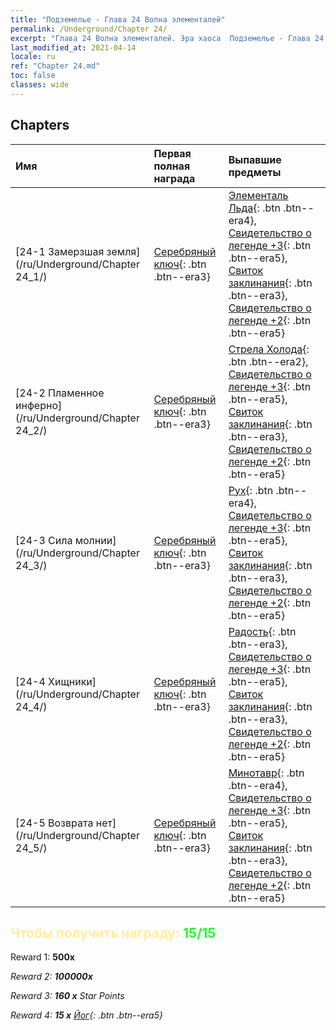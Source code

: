 ```yaml
---
title: "Подземелье - Глава 24 Волна элементалей"
permalink: /Underground/Chapter 24/
excerpt: "Глава 24 Волна элементалей. Эра хаоса  Подземелье - Глава 24. Волна элементалей"
last_modified_at: 2021-04-14
locale: ru
ref: "Chapter 24.md"
toc: false
classes: wide
---
```


## Chapters

  | Имя |  Первая полная награда | Выпавшие предметы |
  |:------------|:------------|:------------| 
  | [24-1 Замерзшая земля](/ru/Underground/Chapter 24_1/) | [Серебряный ключ](/ru/Items/con_693/){: .btn .btn--era3} | [Элементаль Льда](/ru/Items/unt_264/){: .btn .btn--era4}, [Свидетельство о легенде +3](/ru/Items/mat_88/){: .btn .btn--era5}, [Свиток заклинания](/ru/Items/con_694/){: .btn .btn--era3}, [Свидетельство о легенде +2](/ru/Items/mat_81/){: .btn .btn--era5} |
  | [24-2 Пламенное инферно](/ru/Underground/Chapter 24_2/) | [Серебряный ключ](/ru/Items/con_693/){: .btn .btn--era3} | [Стрела Холода](/ru/Items/her_431/){: .btn .btn--era2}, [Свидетельство о легенде +3](/ru/Items/mat_88/){: .btn .btn--era5}, [Свиток заклинания](/ru/Items/con_694/){: .btn .btn--era3}, [Свидетельство о легенде +2](/ru/Items/mat_81/){: .btn .btn--era5} |
  | [24-3 Сила молнии](/ru/Underground/Chapter 24_3/) | [Серебряный ключ](/ru/Items/con_693/){: .btn .btn--era3} | [Рух](/ru/Items/unt_221/){: .btn .btn--era4}, [Свидетельство о легенде +3](/ru/Items/mat_88/){: .btn .btn--era5}, [Свиток заклинания](/ru/Items/con_694/){: .btn .btn--era3}, [Свидетельство о легенде +2](/ru/Items/mat_81/){: .btn .btn--era5} |
  | [24-4 Хищники](/ru/Underground/Chapter 24_4/) | [Серебряный ключ](/ru/Items/con_693/){: .btn .btn--era3} | [Радость](/ru/Items/her_424/){: .btn .btn--era3}, [Свидетельство о легенде +3](/ru/Items/mat_88/){: .btn .btn--era5}, [Свиток заклинания](/ru/Items/con_694/){: .btn .btn--era3}, [Свидетельство о легенде +2](/ru/Items/mat_81/){: .btn .btn--era5} |
  | [24-5 Возврата нет](/ru/Underground/Chapter 24_5/) | [Серебряный ключ](/ru/Items/con_693/){: .btn .btn--era3} | [Минотавр](/ru/Items/unt_248/){: .btn .btn--era4}, [Свидетельство о легенде +3](/ru/Items/mat_88/){: .btn .btn--era5}, [Свиток заклинания](/ru/Items/con_694/){: .btn .btn--era3}, [Свидетельство о легенде +2](/ru/Items/mat_81/){: .btn .btn--era5} |


## <span style="color: #ffeea0">Чтобы получить награду: </span><span style="color: #27f73a">15/15</span>

 Reward 1:  **500x** <i class="fas fa-gem"/>

 Reward 2:  **100000x** <i class="fas fa-coins"/>

 Reward 3: **160 x** Star Points

 Reward 4: **15 x** [Йог](/ru/Items/her_377/){: .btn .btn--era5}

